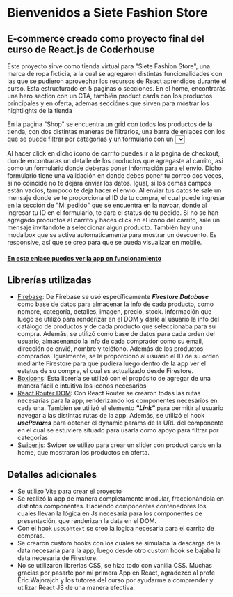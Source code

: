 # Bienvenidos a Siete Fashion Store

## E-commerce creado como proyecto final del curso de React.js de Coderhouse

Este proyecto sirve como tienda virtual para "Siete Fashion Store", una marca de ropa ficticia, a la cual se agregaron distintas funcionalidades con las que se pudieron aprovechar los recursos de React aprendidos durante el curso. Esta estructurado en 5 paginas o secciones. En el home, encontrarás una hero section con un CTA, también product cards con los productos principales y en oferta, ademas secciónes que sirven para mostrar los hightlights de la tienda

En la pagina "Shop" se encuentra un grid con todos los productos de la tienda, con dos distintas maneras de filtrarlos, una barra de enlaces con los que se puede filtrar por categorias y un formulario con un <select> para filtrarlos por precio y oferta. Al hacer click en cualquier product card puedes ir al detalle del producto en donde puedes ver su foto, titulo, precio, descripción, así como un contador para seleccionar la cantidad. Desde dicha pagina de detalle se puede agregar el producto al carrito de comprar, actualizandose el icono del carrito en la parte superior derecha con la cantidad de productos que agregaste.
 
Al hacer click en dicho icono de carrito puedes ir a la pagina de checkout, donde encontraras un detalle de los productos que agregaste al carrito, asi como un formulario donde deberas poner información para el envio. Dicho formulario tiene una validación en donde debes poner tu correo dos veces, si no coincide no te dejará enviar los datos. Igual, si los demás campos están vacíos, tampoco te deja hacer el envío.
Al enviar tus datos te sale un mensaje donde se te proporciona el ID de tu compra, el cual puede ingresar en la sección de "Mi pedido" que se encuentra en la navbar, donde al ingresar tu ID en el formulario, te dara el status de tu pedido.
Si no se han agregado productos al carrito y haces click en el icono del carrito, sale un mensaje invitandote a seleccionar algun producto. También hay una modalbox que se activa automaticamente para mostrar un descuento. Es responsive, así que se creo para que se pueda visualizar en mobile. 

#### [En este enlace puedes ver la app en funcionamiento](https://daniel-osuna-45060.netlify.app/)
 
## Librerías utilizadas
- [Firebase](https://firebase.google.com/): De Firebase se usó específicamente _**Firestore Database**_ como base de datos para almacenar la info de cada producto, como nombre, categoría, detalles, imagen, precio, stock. Información que luego se utilizó para renderizar en el DOM y darle al usuario la info del catálogo de productos y de cada producto que seleccionaba para su compra. Además, se utilizó como base de datos para cada orden del usuario, almacenando la info de cada comprador como su email, dirección de envió, nombre y teléfono. Además de los productos comprados. Igualmente, se le proporcionó al usuario el ID de su orden mediante Firestore para que pudiera luego dentro de la app ver el estatus de su compra, el cual es actualizado desde Firestore.
- [Boxicons](https://boxicons.com/): Esta librería se utilizó con el propósito de agregar de una manera fácil e intuitiva los iconos necesarios
- [React Router DOM](https://reactrouter.com/en/main): Con React Router se crearon todas las rutas necesarias para la app, renderizando los componentes necesarios en cada una. También se utilizó el elemento _**"Link"**_ para permitir al usuario navegar a las distintas rutas de la app. Además, se utilizó el hook **_useParams_** para obtener el dynamic params de la URL del componente en el cual se estuviera situado para usarla como apoyo para filtrar por categorías
- [Swiper.js](https://swiperjs.com/): Swiper se utilizo para crear un slider con product cards en la home, que mostraran los productos en oferta.

## Detalles adicionales
- Se utilizo Vite para crear el proyecto
- Se realizó la app de manera completamente modular, fraccionándola en distintos componentes. Haciendo componentes contenedores los cuales llevan la lógica en Js necesaria para los componentes de presentación, que renderizan la data en el DOM.
- Con el hook `useContext` se creo la logica necesaria para el carrito de compras.
- Se crearon custom hooks con los cuales se simulaba la descarga de la data necesaria para la app, luego desde otro custom hook se bajaba la data necesaria de Firestore. 
- No se utilizaron librerias CSS, se hizo todo con vanilla CSS.
Muchas gracias por pasarte por mi primera App en React, agradezco al profe Eric Wajnrajch y los tutores del curso por ayudarme a comprender y utilizar React JS de una manera efectiva.

